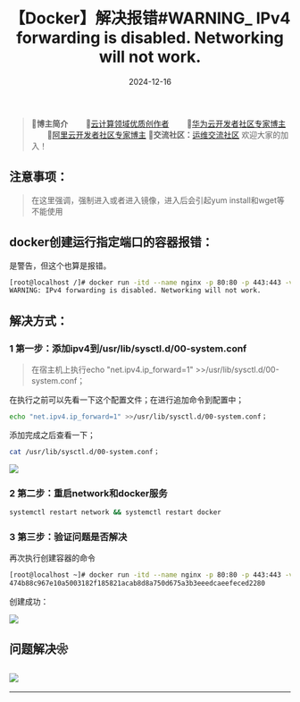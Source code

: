 ﻿---
title: 【Docker】解决报错#WARNING_ IPv4 forwarding is disabled. Networking will not work.
icon: circle-info
order: 1
category:
  - Linux
  - Docker
tag:
  - Linux
  - Docker
  - 运维
pageview: false
date: 2024-12-16
comment: false
breadcrumb: false
---

>🍁**博主简介**
>&emsp;&emsp;🏅[云计算领域优质创作者](https://blog.csdn.net/liu_chen_yang?type=blog)
>&emsp;&emsp;🏅[华为云开发者社区专家博主](https://bbs.huaweicloud.com/community/myblog)
>&emsp;&emsp;🏅[阿里云开发者社区专家博主](https://developer.aliyun.com/my?spm=a2c6h.13148508.setting.3.21fc4f0eCmz1v3#/article?_k=zooqoz)
>💊**交流社区：**[运维交流社区](https://bbs.csdn.net/forums/lcy) 欢迎大家的加入！
>


## 注意事项：
>在这里强调，强制进入或者进入镜像，进入后会引起yum install和wget等不能使用

## docker创建运行指定端口的容器报错：
是警告，但这个也算是报错。
```bash
[root@localhost /]# docker run -itd --name nginx -p 80:80 -p 443:443 -v /etc/localtime:/etc/localtime nginx:latest
WARNING: IPv4 forwarding is disabled. Networking will not work.
```

## 解决方式：
### 1 第一步：添加ipv4到/usr/lib/sysctl.d/00-system.conf

>在宿主机上执行echo "net.ipv4.ip_forward=1" >>/usr/lib/sysctl.d/00-system.conf；

在执行之前可以先看一下这个配置文件；在进行追加命令到配置中；
```bash
echo "net.ipv4.ip_forward=1" >>/usr/lib/sysctl.d/00-system.conf；
```
添加完成之后查看一下；
```bash
cat /usr/lib/sysctl.d/00-system.conf；
```
![](https://lcy-blog.oss-cn-beijing.aliyuncs.com/blog/202412161510400.png)

### 2 第二步：重启network和docker服务

```bash
systemctl restart network && systemctl restart docker
```
### 3 第三步：验证问题是否解决
再次执行创建容器的命令
```bash
[root@localhost ~]# docker run -itd --name nginx -p 80:80 -p 443:443 -v /etc/localtime:/etc/localtime nginx:latest
474b88c967e10a5003182f185821acab8d8a750d675a3b3eeedcaeefeced2280
```
创建成功：

![](https://img-blog.csdnimg.cn/2f34240912854a25900f94d17dbb1d66.png)

## 问题解决❀

![](https://lcy-blog.oss-cn-beijing.aliyuncs.com/blog/202412161509228.jpeg)
---
---


